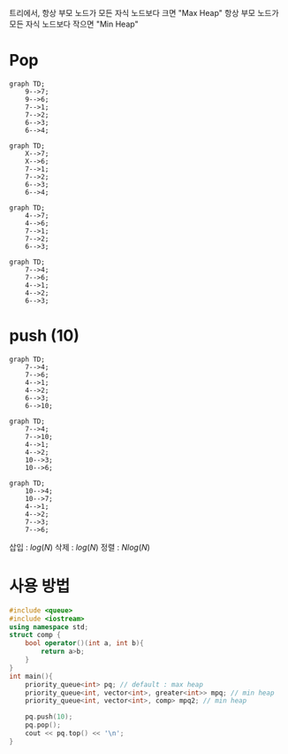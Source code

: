 
트리에서,
항상 부모 노드가 모든 자식 노드보다 크면 "Max Heap"
항상 부모 노드가 모든 자식 노드보다 작으면 "Min Heap"

# Pop

```mermaid
graph TD;
    9-->7;
    9-->6;
    7-->1;
    7-->2;
    6-->3;
    6-->4;

```
```mermaid
graph TD;
    X-->7;
    X-->6;
    7-->1;
    7-->2;
    6-->3;
    6-->4;

```

```mermaid
graph TD;
    4-->7;
    4-->6;
    7-->1;
    7-->2;
    6-->3;

```
```mermaid
graph TD;
    7-->4;
    7-->6;
    4-->1;
    4-->2;
    6-->3;

```


# push (10)

```mermaid
graph TD;
    7-->4;
    7-->6;
    4-->1;
    4-->2;
    6-->3;
	6-->10;
```

```mermaid
graph TD;
    7-->4;
    7-->10;
    4-->1;
    4-->2;
    10-->3;
	10-->6;
```

```mermaid
graph TD;
    10-->4;
    10-->7;
    4-->1;
    4-->2;
    7-->3;
	7-->6;
```

삽입 : $log(N)$
삭제 : $log(N)$
정렬 : $Nlog(N)$

# 사용 방법

```c++
#include <queue>
#include <iostream>
using namespace std;
struct comp {
	bool operator()(int a, int b){
		return a>b;
	}
}
int main(){
	priority_queue<int> pq; // default : max heap
	priority_queue<int, vector<int>, greater<int>> mpq; // min heap
	priority_queue<int, vector<int>, comp> mpq2; // min heap

	pq.push(10);
	pq.pop();
	cout << pq.top() << '\n';
}
```